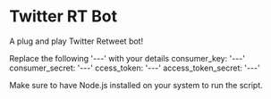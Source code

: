 # Twitter RT Bot
A plug and play Twitter Retweet bot!

Replace the following '---' with your details
    consumer_key: '---'
    consumer_secret: '---'
    ccess_token: '---'
    access_token_secret: '---'

Make sure to have Node.js installed on your system to run the script.